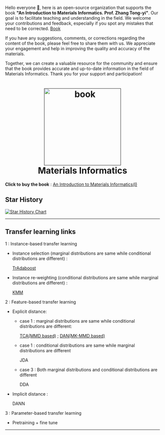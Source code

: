 

Hello everyone 👋, here is an open-source organization that supports the book **"An Introduction to Materials Informatics. Prof. Zhang Tong-yi"**. Our goal is to facilitate teaching and understanding in the field. We welcome your contributions and feedback, especially if you spot any mistakes that need to be corrected. [Book](https://link.springer.com/book/10.1007/978-981-99-7992-9)

If you have any suggestions, comments, or corrections regarding the content of the book, please feel free to share them with us. We appreciate your engagement and help in improving the quality and accuracy of the materials.

Together, we can create a valuable resource for the community and ensure that the book provides accurate and up-to-date information in the field of Materials Informatics. Thank you for your support and participation!



<h1 align="center">
  <a href=""><img src="https://github.com/user-attachments/assets/e389fd0d-a4b6-4376-83c9-781b78db1d49" alt="book" width="250"></a>
  <br>
  Materials Informatics
  <br>
</h1>



**Click to buy the book** : [An Introduction to Materials Informatics(I)](https://mp.weixin.qq.com/s/YxhDDObYvBvyRBdKd2kIcA)

## Star History

[![Star History Chart](https://api.star-history.com/svg?repos=MaterialsInformaticsDemo/DAN,MaterialsInformaticsDemo/MK-MMD,MaterialsInformaticsDemo/TCA,MaterialsInformaticsDemo/FrustratinglyEasyDomainAdaptation&type=Date)](https://star-history.com/#MaterialsInformaticsDemo/DAN&MaterialsInformaticsDemo/MK-MMD&MaterialsInformaticsDemo/TCA&MaterialsInformaticsDemo/FrustratinglyEasyDomainAdaptation&Date)

---
## Transfer learning links
1 : Instance-based transfer learning
  - Instance selection (marginal distributions are same while conditional distributions are different) :
    
    [TrAdaboost](https://github.com/Bin-Cao/TrAdaboost/tree/main/TrAdaBoost)

  - Instance re-weighting (conditional distributions are same while marginal distributions are different) :
    
    [KMM](https://github.com/Bin-Cao/KMMTransferRegressor)
 
2 : Feature-based transfer learning
  - Explicit distance:
      - case 1 : marginal distributions are same while conditional distributions are different:
        
         [TCA(MMD based)](https://github.com/MaterialsInformaticsDemo/TCA)  ; [DAN(MK-MMD based)](https://github.com/MaterialsInformaticsDemo/DAN)
      - case 1 : conditional distributions are same while marginal distributions are different
      
        JDA
      
      - case 3 : Both marginal distributions and conditional distributions are different
      
        DDA
      
 - Implicit distance :
 
   DANN

 3 : Parameter-based transfer learning
 
 - Pretraining + fine tune

---
